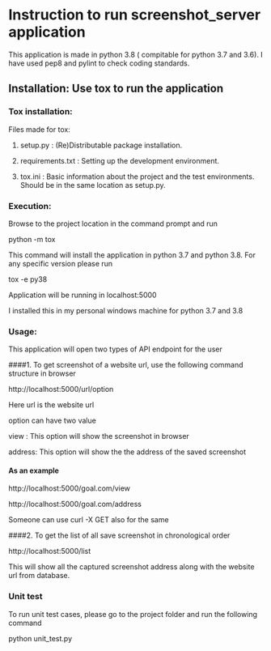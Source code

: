 # Instruction to run screenshot_server application

This application is made in python 3.8 ( compitable for python 3.7 and 3.6). I have used pep8 and pylint to check coding standards.

## Installation: Use tox to run the application

### Tox installation:

Files made for tox:
1. setup.py : (Re)Distributable package installation.

2. requirements.txt : Setting up the development environment.

3. tox.ini : Basic information about the project and the test environments. Should be in the same location as setup.py.

### Execution:

Browse to the project location in the command prompt and run 

python -m tox 

This command will install the application in python 3.7 and python 3.8. For any specific version please run

tox -e py38

Application will be running in localhost:5000

I installed this in my personal windows machine for python 3.7 and 3.8

### Usage: 

This application will open two types of API endpoint for the user

####1. To get screenshot of a website url, use the following command structure in browser

http://localhost:5000/url/option

Here url is the website url

option can have two value

view : This option will show the screenshot in browser

address: This option will show the the address of the saved screenshot

#### As an example

http://localhost:5000/goal.com/view


http://localhost:5000/goal.com/address

Someone can use curl -X GET also for the same

####2. To get the list of all save screenshot in chronological order

http://localhost:5000/list

This will show all the captured screenshot address along with the website url from database.

### Unit test

To run unit test cases, please go to the project folder and run the following command

python unit_test.py


